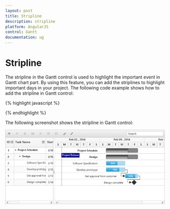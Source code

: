 ```yaml
---
layout: post
title: Stripline
description: stripline
platform: AngularJS
control: Gantt
documentation: ug
---
```


# Stripline

The stripline in the Gantt control is used to highlight the important event in Gantt chart part. By using this feature, you can add the striplines to highlight important days in your project. The following code example shows how to add the stripline in Gantt control:

{% highlight javascript %}

<body ng-controller="GanttCtrl">
   <!--Add  Gantt control here-->    
   <div id="GanttContainer" ej-gantt
      //...
      e-striplines="stripLines" 
      >
   </div>
  <script>
    var stripLines= [{
            day: "01/02/2014",
            label: "Project Release",
            lineStyle: "dotted",
            lineColor: "Darkblue",
            lineWidth: 2
        }]
    angular.module('listCtrl', ['ejangular'])
        .controller('GanttCtrl', function($scope) {
            //...
            $scope.stripLines = "stripLines";
        });
</script>
</body>

{% endhighlight %}

The following screenshot shows the stripline in Gantt control:

![](Stripline_images/Stripline_img1.png)

